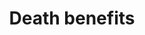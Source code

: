 ---
title: Death benefits
longTitle: 'Death benefits'
tags:
- gccommon
usedFor:
- "[[Survivor benefits]]"
---